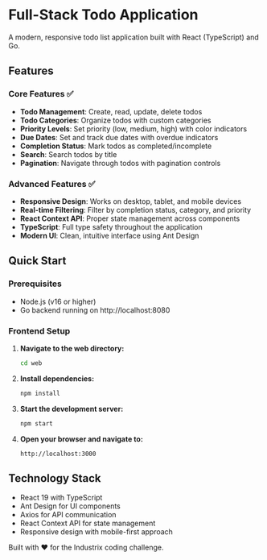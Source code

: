 # Full-Stack Todo Application

A modern, responsive todo list application built with React (TypeScript) and Go.

## Features

### Core Features ✅
- **Todo Management**: Create, read, update, delete todos
- **Todo Categories**: Organize todos with custom categories
- **Priority Levels**: Set priority (low, medium, high) with color indicators
- **Due Dates**: Set and track due dates with overdue indicators
- **Completion Status**: Mark todos as completed/incomplete
- **Search**: Search todos by title
- **Pagination**: Navigate through todos with pagination controls

### Advanced Features ✅
- **Responsive Design**: Works on desktop, tablet, and mobile devices
- **Real-time Filtering**: Filter by completion status, category, and priority
- **React Context API**: Proper state management across components
- **TypeScript**: Full type safety throughout the application
- **Modern UI**: Clean, intuitive interface using Ant Design

## Quick Start

### Prerequisites
- Node.js (v16 or higher)
- Go backend running on http://localhost:8080

### Frontend Setup

1. **Navigate to the web directory:**
   ```bash
   cd web
   ```

2. **Install dependencies:**
   ```bash
   npm install
   ```

3. **Start the development server:**
   ```bash
   npm start
   ```

4. **Open your browser and navigate to:**
   ```
   http://localhost:3000
   ```

## Technology Stack

- React 19 with TypeScript
- Ant Design for UI components
- Axios for API communication
- React Context API for state management
- Responsive design with mobile-first approach

Built with ❤️ for the Industrix coding challenge.
